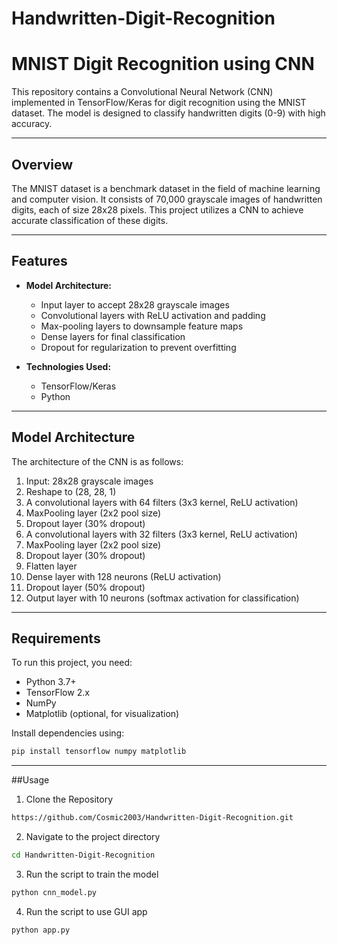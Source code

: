 # Handwritten-Digit-Recognition
# MNIST Digit Recognition using CNN

This repository contains a Convolutional Neural Network (CNN) implemented in TensorFlow/Keras for digit recognition using the MNIST dataset. The model is designed to classify handwritten digits (0-9) with high accuracy.

---

## Overview
The MNIST dataset is a benchmark dataset in the field of machine learning and computer vision. It consists of 70,000 grayscale images of handwritten digits, each of size 28x28 pixels. This project utilizes a CNN to achieve accurate classification of these digits.

---

## Features
- **Model Architecture:**
  - Input layer to accept 28x28 grayscale images
  - Convolutional layers with ReLU activation and padding
  - Max-pooling layers to downsample feature maps
  - Dense layers for final classification
  - Dropout for regularization to prevent overfitting

- **Technologies Used:**
  - TensorFlow/Keras
  - Python

---

## Model Architecture
The architecture of the CNN is as follows:
1. Input: 28x28 grayscale images
2. Reshape to (28, 28, 1)
3. A convolutional layers with 64 filters (3x3 kernel, ReLU activation)
4. MaxPooling layer (2x2 pool size)
5. Dropout layer (30% dropout)
6. A convolutional layers with 32 filters (3x3 kernel, ReLU activation)
7. MaxPooling layer (2x2 pool size)
8. Dropout layer (30% dropout)
9. Flatten layer
10. Dense layer with 128 neurons (ReLU activation)
11. Dropout layer (50% dropout)
12. Output layer with 10 neurons (softmax activation for classification)

---

## Requirements
To run this project, you need:
- Python 3.7+
- TensorFlow 2.x
- NumPy
- Matplotlib (optional, for visualization)

Install dependencies using:
```bash
pip install tensorflow numpy matplotlib
```

---

##Usage
1. Clone the Repository
```bash
https://github.com/Cosmic2003/Handwritten-Digit-Recognition.git
```
2.  Navigate to the project directory
```bash
cd Handwritten-Digit-Recognition
```
3. Run the script to train the model
```bash
python cnn_model.py
```
4. Run the script to use GUI app
```bash
python app.py
```
